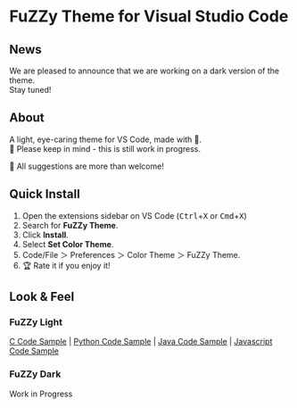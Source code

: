 # FuZZy Theme for Visual Studio Code
## News
We are pleased to announce that we are working on a dark version of the theme.  
Stay tuned!

## About
A light, eye-caring theme for VS Code, made with 🧡.  
🔬 Please keep in mind - this is still work in progress.  

🤟 All suggestions are more than welcome!
## Quick Install
1. Open the extensions sidebar on VS Code (<kbd>Ctrl</kbd>+<kbd>X</kbd> or <kbd>Cmd</kbd>+<kbd>X</kbd>)  
2. Search for **FuZZy Theme**.  
3. Click **Install**.  
4. Select **Set Color Theme**.  
5. Code/File ＞ Preferences ＞ Color Theme ＞ FuZZy Theme.  
6. 🏆 Rate it if you enjoy it!  

## Look & Feel
### FuZZy Light
[C Code Sample](https://drive.google.com/file/d/1Y6eoeAZ-zm0QrqPNyU3HjZj45W7Wjo-t/view?usp=sharing) | 
[Python Code Sample](https://drive.google.com/file/d/1MCmPG3K52rr5lVXRZehq78w7egQcj_2k/view?usp=sharing) | 
[Java Code Sample](https://drive.google.com/file/d/1TkJaN1UDMKYqnIm6oDAg8j6E2V3AAMVW/view?usp=sharing) | 
[Javascript Code Sample](https://drive.google.com/file/d/101CPxQCN6_LLQCI2xLl3bHOOCPWB4HHN/view?usp=sharing)  
  
### FuZZy Dark
Work in Progress
